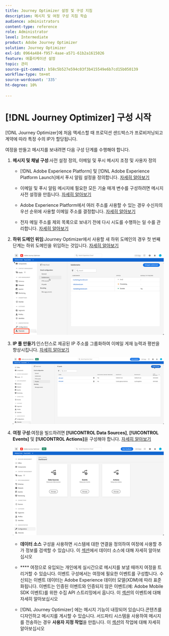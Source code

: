 ```yaml
---
title: Journey Optimizer 설정 및 구성 지침
description: 메시지 및 여정 구성 지침 학습
audience: administrators
content-type: reference
role: Administrator
level: Intermediate
product: Adobe Journey Optimizer
solution: Journey Optimizer
exl-id: 0964a484-f957-4aae-a571-61b2a1615026
feature: 애플리케이션 설정
topic: 관리
source-git-commit: b58c5b527e594c03f3b415549e6b7cd15b050139
workflow-type: tm+mt
source-wordcount: '335'
ht-degree: 10%

---
```



# [!DNL Journey Optimizer] 구성 시작

[!DNL Journey Optimizer]에 처음 액세스할 때 프로덕션 샌드박스가 프로비저닝되고 계약에 따라 특정 수의 IP가 할당됩니다.

여정을 만들고 메시지를 보내려면 다음 구성 단계를 수행해야 합니다.

1. **메시지 및 채널 구성**:사전 설정 정의, 이메일 및 푸시 메시지 조정 및 사용자 정의

   * [!DNL Adobe Experience Platform] 및 [!DNL Adobe Experience Platform Launch]에서 푸시 알림 설정을 정의합니다. [자세히 알아보기](../push-gs.md)

   * 이메일 및 푸시 알림 메시지에 필요한 모든 기술 매개 변수를 구성하려면 메시지 사전 설정을 만듭니다. [자세히 알아보기](message-presets.md)

   * Adobe Experience Platform에서 여러 주소를 사용할 수 있는 경우 수신자의 우선 순위에 사용할 이메일 주소를 결정합니다. [자세히 알아보기](primary-email-addresses.md)

   * 전자 메일 주소를 제외 목록으로 보내기 전에 다시 시도를 수행하는 일 수를 관리합니다. [자세히 알아보기](manage-suppression-list.md)

   <!--
    * Understand push notification flow. [Learn more](../push-gs.md)
    -->

1. **하위 도메인 위임**:Journey Optimizer에서 사용할 새 하위 도메인의 경우 첫 번째 단계는 하위 도메인을 위임하는 것입니다. [자세히 알아보기](about-subdomain-delegation.md)

   ![](../assets/subdomain.png)

1. **IP 풀 만들기**:인스턴스로 제공된 IP 주소를 그룹화하여 이메일 게재 능력과 평판을 향상시킵니다. [자세히 알아보기](ip-pools.md)

   ![](../assets/ip-pool.png)

1. **여정 구성**:여정을 빌드하려면  **[!UICONTROL Data Sources]**,  **[!UICONTROL Events]** 및  **[!UICONTROL Actions]**&#x200B;을 구성해야 합니다. [자세히 알아보기](about-data-sources-events-actions.md)

   ![](../assets/admin-menu.png)

   * **데이터 소스** 구성을 사용하면 시스템에 대한 연결을 정의하여 여정에 사용할 추가 정보를 검색할 수 있습니다. 이 [섹션](../datasource/about-data-sources.md)에서 데이터 소스에 대해 자세히 알아보십시오

   * **** 여정으로 유입되는 개인에게 실시간으로 메시지를 보낼 때까지 여정을 트리거할 수 있습니다. 이벤트 구성에서는 여정에 필요한 이벤트를 구성합니다. 수신되는 이벤트 데이터는 Adobe Experience 데이터 모델(XDM)에 따라 표준화됩니다. 이벤트는 인증된 이벤트와 인증되지 않은 이벤트(예: Adobe Mobile SDK 이벤트)를 위한 수집 API 스트리밍에서 옵니다. 이 [섹션](../event/about-events.md)의 이벤트에 대해 자세히 알아보십시오

   * [!DNL Journey Optimizer] 에는 메시지 기능이 내장되어 있습니다.콘텐츠를 디자인하고 메시지를 게시할 수 있습니다. 서드파티 시스템을 사용하여 메시지를 전송하는 경우 **사용자 지정 작업**&#x200B;을 만듭니다. 이 [섹션](../action/action.md)의 작업에 대해 자세히 알아보십시오